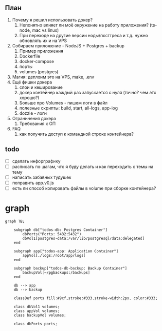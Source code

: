 ## План

1. Почему я решил использовать докер?
   1. Непонятно влияет ли моё окружение на работу приложения? (ts-node, mac vs linux)
   2. При переходе на другие версии ноды/постгреса и т.д. нужно обновлять их и на VPS
2. Собираем приложение - NodeJS + Postgres + backup
   1. Пример приложения
   2. Dockerfile
   3. docker-compose
   4. порты
   5. volumes (postgres)
3. Магия: деплоим это на VPS, make, .env
4. Ещё фишки докера
   1. слои и кеширование
   2. докер контейнер каждый раз запускается с нуля (точно? чем это хорошо?)
   3. Больше про Volumes - пишем логи в файл
   4. полезные скрипты: build, start, all-logs, app-log
   5. dozzle - логи
5. Ограничения докера
   1. Требования к ОП
6. FAQ
   1. как получить доступ к командной строке контейнера?

## todo

- [ ] сделать инфорграфику
- [ ] расписать по шагам, что я буду делать и как переходить с темы на тему
- [ ] написать забавных тудушек
- [ ] поправить app.v0.js
- [ ] есть ли способ копировать файлы в volume при сборке контейнера?

# graph

```mermaid
graph TB;

    subgraph db["todos-db: Postgres Container"]
        dbPorts("Ports: 5432:5432")
        dbVol1[postgres-data:/var/lib/postgresql/data:delegated]
    end

    subgraph app["todos-app: Application Container"]
        appVol[./logs:/root/app/logs]
    end

    subgraph backup["todos-db-backup: Backup Container"]
        backupVol[~/pgbackups:/backups]
    end

    db --> app
    db --> backup

    classDef ports fill:#9cf,stroke:#333,stroke-width:2px, color:#333;

    class dbVol1 volumes;
    class appVol volumes;
    class backupVol volumes;

    class dbPorts ports;
```
